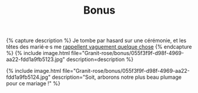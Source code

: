 ﻿---
title: "Bonus"
permalink: /Granit-rose/bonus/
sidebar:
  nav: "granit_rose"
---

{% capture description %}
Je tombe par hasard sur une cérémonie, et les têtes des marié·e·s me [rappellent vaguement quelque chose](/Japon/J7-J8-J10-J11/)
{% endcapture %}
{% include image.html file="Granit-rose/bonus/055f3f9f-d98f-4969-aa22-fdd1a9fb5123.jpg" description=description %}

{% include image.html file="Granit-rose/bonus/055f3f9f-d98f-4969-aa22-fdd1a9fb5124.jpg" description="Soit, arborons notre plus beau plumage pour ce mariage !" %}
